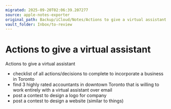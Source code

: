 ```yaml
---
migrated: 2025-09-20T02:06:39.207277
source: apple-notes-exporter
original_path: Backup/iCloud/Notes/Actions to give a virtual assistant.md
vault_folder: Inbox/to-review
---
```

# Actions to give a virtual assistant

Actions to give a virtual assistant 
- checklist of all actions/decisions to complete to incorporate a business in Toronto
- find 3 highly rated accountants in downtown Toronto that is willing to work entirely with a virtual assistant over email 
- post a contest to design a logo for company
- post a contest to design a website (similar to things) 

